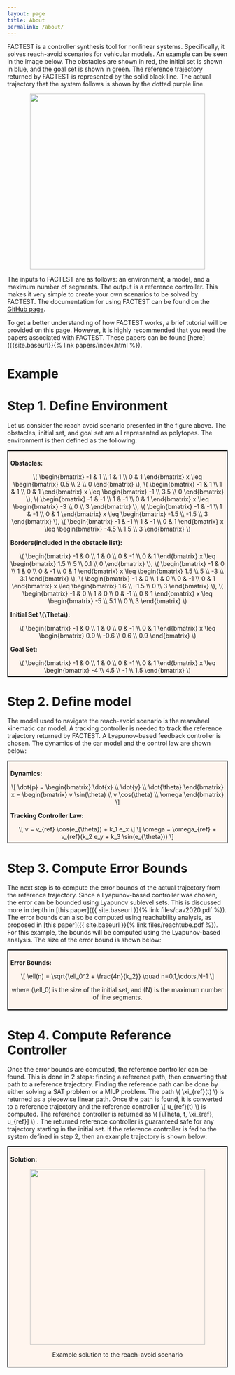 ```yaml
---
layout: page
title: About
permalink: /about/
---
```


<script type="text/javascript"
        src="https://cdnjs.cloudflare.com/ajax/libs/mathjax/2.7.0/MathJax.js?config=TeX-AMS_CHTML"></script>


 FACTEST is a controller synthesis tool for nonlinear systems. Specifically, it solves reach-avoid scenarios for vehicular models. An example can be seen in the image below. The obstacles are shown in red, the initial set is shown in blue, and the goal set is shown in green. The reference trajectory returned by FACTEST is represented by the solid black line. The actual trajectory that the system follows is shown by the dotted purple line.

<div style="text-align:center"><img src="{{site.baseurl}}/figs/zigzag_xref.png" height="400px"></div>

The inputs to FACTEST are as follows: an environment, a model, and a maximum number of segments. The output is a reference controller. This makes it very simple to create your own scenarios to be solved by FACTEST. The documentation for using FACTEST can be found on the [GitHub page](https://github.com/kmmille/FACTEST).

To get a better understanding of how FACTEST works, a brief tutorial will be provided on this page. However, it is highly recommended that you read the papers associated with FACTEST. These papers can be found [here]({{site.baseurl}}{% link papers/index.html %}).

# Example
# Step 1. Define Environment
Let us consider the reach avoid scenario presented in the figure above. The obstacles, initial set, and goal set are all represented as polytopes. The environment is then defined as the following:

<div style="background-color:SeaShell; text-align:center; border:2px solid black; padding:5px">
  <p style="text-align:left"><b>Obstacles:</b></p>
  \( \begin{bmatrix} -1 & 1  \\ 1 & 1 \\ 0 & 1 \end{bmatrix} x \leq \begin{bmatrix} 0.5 \\ 2 \\ 0 \end{bmatrix} \),
  \( \begin{bmatrix} -1 & 1  \\ 1 & 1 \\ 0 & 1 \end{bmatrix} x \leq \begin{bmatrix} -1 \\ 3.5 \\ 0 \end{bmatrix} \),
  \( \begin{bmatrix} -1 & -1  \\ 1 & -1 \\ 0 & 1 \end{bmatrix} x \leq \begin{bmatrix} -3 \\ 0 \\ 3 \end{bmatrix} \),
  \( \begin{bmatrix} -1 & -1  \\ 1 & -1 \\ 0 & 1 \end{bmatrix} x \leq \begin{bmatrix} -1.5 \\ -1.5 \\ 3 \end{bmatrix} \),
  \( \begin{bmatrix} -1 & -1  \\ 1 & -1 \\ 0 & 1 \end{bmatrix} x \leq \begin{bmatrix} -4.5 \\ 1.5 \\ 3 \end{bmatrix} \)

  <p style="text-align:left"><b>Borders(included in the obstacle list):</b></p>
  \( \begin{bmatrix} -1 & 0  \\ 1 & 0 \\ 0 & -1 \\ 0 & 1 \end{bmatrix} x \leq \begin{bmatrix} 1.5 \\ 5 \\ 0.1 \\ 0 \end{bmatrix} \),
  \( \begin{bmatrix} -1 & 0  \\ 1 & 0 \\ 0 & -1 \\ 0 & 1 \end{bmatrix} x \leq \begin{bmatrix} 1.5 \\ 5 \\ -3 \\ 3.1 \end{bmatrix} \),
  \( \begin{bmatrix} -1 & 0  \\ 1 & 0 \\ 0 & -1 \\ 0 & 1 \end{bmatrix} x \leq \begin{bmatrix} 1.6 \\ -1.5 \\ 0 \\ 3 \end{bmatrix} \),
  \( \begin{bmatrix} -1 & 0  \\ 1 & 0 \\ 0 & -1 \\ 0 & 1 \end{bmatrix} x \leq \begin{bmatrix} -5 \\ 5.1 \\ 0 \\ 3 \end{bmatrix} \)

  <p style="text-align:left"><b>Initial Set \(\Theta\):</b></p>
  \( \begin{bmatrix} -1 & 0  \\ 1 & 0 \\ 0 & -1 \\ 0 & 1 \end{bmatrix} x \leq \begin{bmatrix} 0.9 \\ -0.6 \\ 0.6 \\ 0.9 \end{bmatrix} \)

  <p style="text-align:left"><b>Goal Set:</b></p>
  \( \begin{bmatrix} -1 & 0  \\ 1 & 0 \\ 0 & -1 \\ 0 & 1 \end{bmatrix} x \leq \begin{bmatrix} -4 \\ 4.5 \\ -1 \\ 1.5 \end{bmatrix} \)
</div>

# Step 2. Define model
The model used to navigate the reach-avoid scenario is the rearwheel kinematic car model. A tracking controller is needed to track the reference trajectory returned by FACTEST. A Lyapunov-based feedback controller is chosen. The dynamics of the car model and the control law are shown below:

<div style="background-color:SeaShell; text-align:center; border:2px solid black; padding:5px">
  <p style="text-align:left"><b>Dynamics:</b></p>
  \[ \dot{p} = \begin{bmatrix} \dot{x} \\ \dot{y} \\ \dot{\theta} \end{bmatrix} x = \begin{bmatrix} v \sin(\theta) \\ v \cos(\theta) \\ \omega \end{bmatrix} \]

  <p style="text-align:left"><b>Tracking Controller Law:</b></p>
  \[ v = v_{ref} \cos(e_{\theta}) + k_1 e_x \]
  \[ \omega = \omega_{ref} + v_{ref}(k_2 e_y + k_3 \sin(e_{\theta})) \]
</div>

# Step 3. Compute Error Bounds
The next step is to compute the error bounds of the actual trajectory from the reference trajectory. Since a Lyapunov-based controller was chosen, the error can be bounded using Lyapunov sublevel sets. This is discussed more in depth in [this paper]({{ site.baseurl }}{% link files/cav2020.pdf %}). The error bounds can also be computed using reachability analysis, as proposed in [this paper]({{ site.baseurl }}{% link files/reachtube.pdf %}). For this example, the bounds will be computed using the Lyapunov-based analysis. The size of the error bound is shown below:

<div style="background-color:SeaShell; text-align:center; border:2px solid black; padding:5px">
  <p style="text-align:left"><b>Error Bounds:</b></p>
  \[ \ell(n) = \sqrt{\ell_0^2 + \frac{4n}{k_2}} \quad n=0,1,\cdots,N-1 \]

  where \(\ell_0\) is the size of the initial set, and \(N\) is the maximum number of line segments.
</div>

# Step 4. Compute Reference Controller
 <p>Once the error bounds are computed, the reference controller can be found. This is done in 2 steps: finding a reference path, then converting that path to a reference trajectory. Finding the reference path can be done by either solving a SAT problem or a MILP problem. The path \( \xi_{ref}(t) \) is returned as a piecewise linear path. Once the path is found, it is converted to a reference trajectory and the reference controller \( u_{ref}(t) \) is computed. The reference controller is returned as \( [\Theta, t, \xi_{ref}, u_{ref}] \) . The returned reference controller is guaranteed safe for any trajectory starting in the initial set. If the reference controller is fed to the system defined in step 2, then an example trajectory is shown below:</p>

 <div style="background-color:SeaShell; text-align:center; border:2px solid black; padding:5px">
   <p style="text-align:left"><b>Solution:</b></p>
   <img src="{{site.baseurl}}/figs/zigzag_sol.png" height="400px">
   <p>Example solution to the reach-avoid scenario</p>
 </div>


<!-- This is the base Jekyll theme. You can find out more info about customizing your Jekyll theme, as well as basic Jekyll usage documentation at [jekyllrb.com](https://jekyllrb.com/)

You can find the source code for Minima at GitHub:
[jekyll][jekyll-organization] /
[minima](https://github.com/jekyll/minima)

You can find the source code for Jekyll at GitHub:
[jekyll][jekyll-organization] /
[jekyll](https://github.com/jekyll/jekyll)


[jekyll-organization]: https://github.com/jekyll -->
